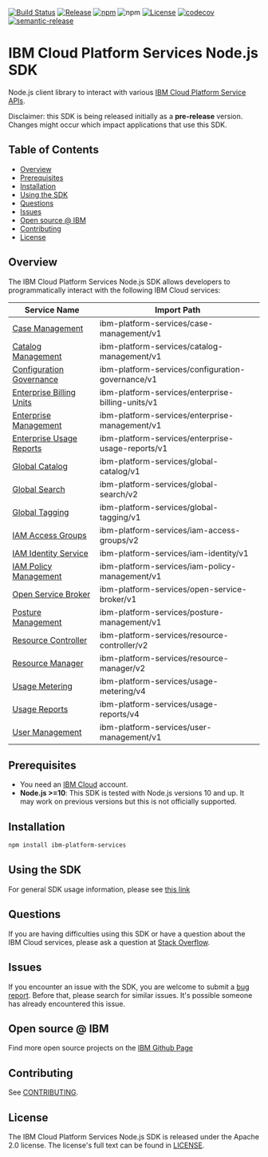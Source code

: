 [![Build Status](https://travis-ci.com/IBM/platform-services-node-sdk.svg?branch=main)](https://travis-ci.com/IBM/platform-services-node-sdk)
[![Release](https://img.shields.io/github/v/release/IBM/platform-services-node-sdk)](https://github.com/IBM/platform-services-node-sdk/releases/latest)
[![npm](https://img.shields.io/npm/v/ibm-platform-services)](https://www.npmjs.com/package/ibm-platform-services)
![npm](https://img.shields.io/npm/dm/ibm-platform-services)
[![License](https://img.shields.io/badge/License-Apache%202.0-blue.svg)](https://opensource.org/licenses/Apache-2.0)
[![codecov](https://codecov.io/gh/IBM/platform-services-node-sdk/branch/main/graph/badge.svg)](https://codecov.io/gh/IBM/platform-services-node-sdk)
[![semantic-release](https://img.shields.io/badge/%20%20%F0%9F%93%A6%F0%9F%9A%80-semantic--release-e10079.svg)](https://github.com/semantic-release/semantic-release)

# IBM Cloud Platform Services Node.js SDK

Node.js client library to interact with various 
[IBM Cloud Platform Service APIs](https://cloud.ibm.com/docs?tab=api-docs&category=platform_services).

Disclaimer: this SDK is being released initially as a **pre-release** version.
Changes might occur which impact applications that use this SDK.

## Table of Contents

<!--
  The TOC below is generated using the `markdown-toc` node package.

      https://github.com/jonschlinkert/markdown-toc

  You should regenerate the TOC after making changes to this file.

      npx markdown-toc -i README.md
  -->

<!-- toc -->

- [Overview](#overview)
- [Prerequisites](#prerequisites)
- [Installation](#installation)
- [Using the SDK](#using-the-sdk)
- [Questions](#questions)
- [Issues](#issues)
- [Open source @ IBM](#open-source--ibm)
- [Contributing](#contributing)
- [License](#license)

<!-- tocstop -->

<!-- --------------------------------------------------------------- -->
## Overview

The IBM Cloud Platform Services Node.js SDK allows developers to programmatically interact with the following 
IBM Cloud services:

Service Name | Import Path
--- | --- 
[Case Management](https://cloud.ibm.com/apidocs/case-management) | ibm-platform-services/case-management/v1
[Catalog Management](https://cloud.ibm.com/apidocs/resource-catalog/private-catalog) | ibm-platform-services/catalog-management/v1
[Configuration Governance](https://cloud.ibm.com/apidocs/security-compliance/config) | ibm-platform-services/configuration-governance/v1
[Enterprise Billing Units](https://cloud.ibm.com/apidocs/enterprise-apis/billing-unit) | ibm-platform-services/enterprise-billing-units/v1
[Enterprise Management](https://cloud.ibm.com/apidocs/enterprise-apis/enterprise) | ibm-platform-services/enterprise-management/v1
[Enterprise Usage Reports](https://cloud.ibm.com/apidocs/enterprise-apis/resource-usage-reports) | ibm-platform-services/enterprise-usage-reports/v1
[Global Catalog](https://cloud.ibm.com/apidocs/resource-catalog/global-catalog) | ibm-platform-services/global-catalog/v1
[Global Search](https://cloud.ibm.com/apidocs/search) | ibm-platform-services/global-search/v2
[Global Tagging](https://cloud.ibm.com/apidocs/tagging) | ibm-platform-services/global-tagging/v1
[IAM Access Groups](https://cloud.ibm.com/apidocs/iam-access-groups) | ibm-platform-services/iam-access-groups/v2
[IAM Identity Service](https://cloud.ibm.com/apidocs/iam-identity-token-api) | ibm-platform-services/iam-identity/v1
[IAM Policy Management](https://cloud.ibm.com/apidocs/iam-policy-management) | ibm-platform-services/iam-policy-management/v1
[Open Service Broker](https://cloud.ibm.com/apidocs/resource-controller/ibm-cloud-osb-api) | ibm-platform-services/open-service-broker/v1
[Posture Management](https://cloud.ibm.com/apidocs/security-compliance/posture) | ibm-platform-services/posture-management/v1
[Resource Controller](https://cloud.ibm.com/apidocs/resource-controller/resource-controller) | ibm-platform-services/resource-controller/v2
[Resource Manager](https://cloud.ibm.com/apidocs/resource-controller/resource-manager) | ibm-platform-services/resource-manager/v2
[Usage Metering](https://cloud.ibm.com/apidocs/usage-metering) | ibm-platform-services/usage-metering/v4
[Usage Reports](https://cloud.ibm.com/apidocs/metering-reporting) | ibm-platform-services/usage-reports/v4
[User Management](https://cloud.ibm.com/apidocs/user-management) | ibm-platform-services/user-management/v1

## Prerequisites
* You need an [IBM Cloud][ibm-cloud-onboarding] account.
* **Node.js >=10**: This SDK is tested with Node.js versions 10 and up. It may work on previous versions but this is not officially supported.

[ibm-cloud-onboarding]: http://cloud.ibm.com/registration

## Installation

```sh
npm install ibm-platform-services
```

## Using the SDK
For general SDK usage information, please see [this link](https://github.com/IBM/ibm-cloud-sdk-common/blob/main/README.md)

## Questions

If you are having difficulties using this SDK or have a question about the IBM Cloud services,
please ask a question at
[Stack Overflow](http://stackoverflow.com/questions/ask?tags=ibm-cloud).

## Issues
If you encounter an issue with the SDK, you are welcome to submit
a [bug report](https://github.com/IBM/platform-services-node-sdk/issues).
Before that, please search for similar issues. It's possible someone has
already encountered this issue.

## Open source @ IBM
Find more open source projects on the [IBM Github Page](http://ibm.github.io/)

## Contributing
See [CONTRIBUTING](CONTRIBUTING.md).

## License

The IBM Cloud Platform Services Node.js SDK is released under the Apache 2.0 license.
The license's full text can be found in
[LICENSE](LICENSE).
